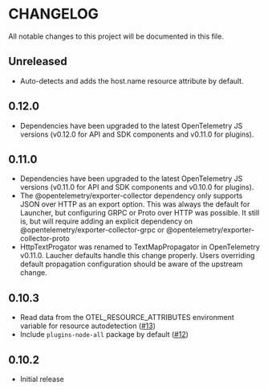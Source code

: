 # CHANGELOG

All notable changes to this project will be documented in this file.

## Unreleased

* Auto-detects and adds the host.name resource attribute by default.

## 0.12.0
* Dependencies have been upgraded to the latest OpenTelemetry JS versions 
  (v0.12.0 for API and SDK components and v0.11.0 for plugins).

## 0.11.0

* Dependencies have been upgraded to the latest OpenTelemetry JS versions 
  (v0.11.0 for API and SDK components and v0.10.0 for plugins).
* The @opentelemetry/exporter-collector dependency only supports JSON over
  HTTP as an export option. This was always the default for Launcher, but
  configuring GRPC or Proto over HTTP was possible. It still is, but will 
  require adding an explicit dependency on @opentelemetry/exporter-collector-grpc 
  or @opentelemetry/exporter-collector-proto
* HttpTextProgator was renamed to TextMapPropagator in OpenTelemetry v0.11.0.
  Laucher defaults handle this change properly. Users overriding default
  propagation configuration should be aware of the upstream change.

## 0.10.3

* Read data from the OTEL_RESOURCE_ATTRIBUTES environment variable for resource
  autodetection ([#13](https://github.com/lightstep/otel-launcher-node/pull/13))
* Include `plugins-node-all` package by default ([#12](https://github.com/lightstep/otel-launcher-node/pull/12))

## 0.10.2

* Initial release